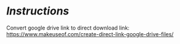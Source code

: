 # _Instructions_

Convert google drive link to direct download link:
https://www.makeuseof.com/create-direct-link-google-drive-files/
